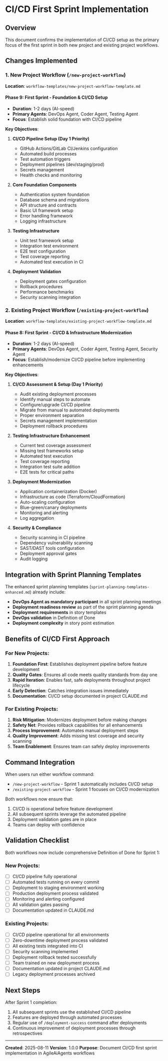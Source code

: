 # CI/CD First Sprint Implementation

## Overview
This document confirms the implementation of CI/CD setup as the primary focus of the first sprint in both new project and existing project workflows.

## Changes Implemented

### 1. New Project Workflow (`/new-project-workflow`)
**Location**: `workflow-templates/new-project-workflow-template.md`

#### Phase 9: First Sprint - Foundation & CI/CD Setup
- **Duration**: 1-2 days (AI-speed)
- **Primary Agents**: DevOps Agent, Coder Agent, Testing Agent
- **Focus**: Establish solid foundation with CI/CD pipeline

**Key Objectives**:
1. **CI/CD Pipeline Setup (Day 1 Priority)**
   - GitHub Actions/GitLab CI/Jenkins configuration
   - Automated build processes
   - Test automation triggers
   - Deployment pipelines (dev/staging/prod)
   - Secrets management
   - Health checks and monitoring

2. **Core Foundation Components**
   - Authentication system foundation
   - Database schema and migrations
   - API structure and contracts
   - Basic UI framework setup
   - Error handling framework
   - Logging infrastructure

3. **Testing Infrastructure**
   - Unit test framework setup
   - Integration test environment
   - E2E test configuration
   - Test coverage reporting
   - Automated test execution in CI

4. **Deployment Validation**
   - Deployment gates configuration
   - Rollback procedures
   - Performance benchmarks
   - Security scanning integration

### 2. Existing Project Workflow (`/existing-project-workflow`)
**Location**: `workflow-templates/existing-project-workflow-template.md`

#### Phase 8: First Sprint - CI/CD & Infrastructure Modernization
- **Duration**: 1-2 days (AI-speed)
- **Primary Agents**: DevOps Agent, Coder Agent, Testing Agent, Security Agent
- **Focus**: Establish/modernize CI/CD pipeline before implementing enhancements

**Key Objectives**:
1. **CI/CD Assessment & Setup (Day 1 Priority)**
   - Audit existing deployment processes
   - Identify manual steps to automate
   - Configure/upgrade CI/CD pipeline
   - Migrate from manual to automated deployments
   - Proper environment separation
   - Secrets management implementation
   - Deployment rollback procedures

2. **Testing Infrastructure Enhancement**
   - Current test coverage assessment
   - Missing test frameworks setup
   - Automated test execution
   - Test coverage reporting
   - Integration test suite addition
   - E2E tests for critical paths

3. **Deployment Modernization**
   - Application containerization (Docker)
   - Infrastructure as code (Terraform/CloudFormation)
   - Auto-scaling configuration
   - Blue-green/canary deployments
   - Monitoring and alerting
   - Log aggregation

4. **Security & Compliance**
   - Security scanning in CI pipeline
   - Dependency vulnerability scanning
   - SAST/DAST tools configuration
   - Deployment approval gates
   - Audit logging

## Integration with Sprint Planning Templates

The enhanced sprint planning templates (`sprint-planning-templates-enhanced.md`) already include:
- **DevOps Agent as mandatory participant** in all sprint planning meetings
- **Deployment readiness review** as part of the sprint planning agenda
- **Deployment requirements** in story templates
- **DevOps validation** in Definition of Done
- **Deployment complexity** in story point estimation

## Benefits of CI/CD First Approach

### For New Projects:
1. **Foundation First**: Establishes deployment pipeline before feature development
2. **Quality Gates**: Ensures all code meets quality standards from day one
3. **Rapid Iteration**: Enables fast, safe deployments throughout project lifecycle
4. **Early Detection**: Catches integration issues immediately
5. **Documentation**: CI/CD setup documented in project CLAUDE.md

### For Existing Projects:
1. **Risk Mitigation**: Modernizes deployment before making changes
2. **Safety Net**: Provides rollback capabilities for all enhancements
3. **Process Improvement**: Automates manual deployment steps
4. **Quality Improvement**: Adds missing test coverage and security scanning
5. **Team Enablement**: Ensures team can safely deploy improvements

## Command Integration

When users run either workflow command:
- `/new-project-workflow` - Sprint 1 automatically includes CI/CD setup
- `/existing-project-workflow` - Sprint 1 focuses on CI/CD modernization

Both workflows now ensure that:
1. CI/CD is operational before feature development
2. All subsequent sprints leverage the automated pipeline
3. Deployment validation gates are in place
4. Teams can deploy with confidence

## Validation Checklist

Both workflows now include comprehensive Definition of Done for Sprint 1:

### New Projects:
- [ ] CI/CD pipeline fully operational
- [ ] Automated tests running on every commit
- [ ] Deployment to staging environment working
- [ ] Production deployment process validated
- [ ] Monitoring and alerting configured
- [ ] All validation gates passing
- [ ] Documentation updated in CLAUDE.md

### Existing Projects:
- [ ] CI/CD pipeline operational for all environments
- [ ] Zero-downtime deployment process validated
- [ ] All existing tests integrated into CI
- [ ] Security scanning implemented
- [ ] Deployment rollback tested successfully
- [ ] Team trained on new deployment process
- [ ] Documentation updated in project CLAUDE.md
- [ ] Legacy deployment processes archived

## Next Steps

After Sprint 1 completion:
1. All subsequent sprints use the established CI/CD pipeline
2. Features are deployed through automated processes
3. Regular use of `/deployment-success` command after deployments
4. Continuous improvement of deployment processes through retrospectives

---

**Created**: 2025-08-11
**Version**: 1.0.0
**Purpose**: Document CI/CD first sprint implementation in AgileAiAgents workflows
